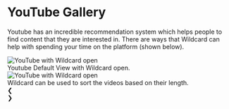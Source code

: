 # YouTube Gallery

Youtube has an incredible recommendation system which helps people to find content that they are interested in. There are ways that Wildcard can help with spending your time on the platform (shown below).

<div class="w3-content w3-display-container">

<img class="galleryImages" src="examples/_images/youtube/wildcard_open.png" alt="YouTube with Wildcard open" style="display:block;">
<figcaption class="figcaption" style="display:block"> Youtube Default View with Wildcard open. </figcaption>

<img class="galleryImages" src="examples/_images/youtube/ranked_by_watch_time.png" alt="YouTube with Wildcard open">
<figcaption> Wildcard can be used to sort the videos based on their length. </figcaption>


<div class="w3-center w3-container" style="width:100%">
    <div class="w3-left w3-display-left" onclick="moveBy(-1)">&#10094;</div>
    <div class="w3-right w3-display-right" onclick="moveBy(1)">&#10095;</div>
    <span class="w3-badge w3-white w3-border w3-hover-lime" onclick="moveToFigure(1)"></span>
    <span class="w3-badge w3-green w3-border w3-hover-lime" onclick="moveToFigure(2)"></span>
</div>

</div>
